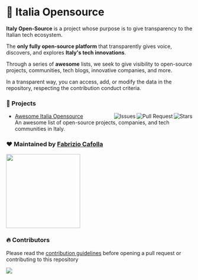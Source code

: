 # 🚀 Italia Opensource

**Italy Open-Source** is a project whose purpose is to give transparency to the Italian tech ecosystem.

The **only fully open-source platform** that transparently gives voice, discovers, and explores **Italy's tech innovations**.

Through a series of **awesome** lists, we seek to give visibility to open-source projects, communities, tech blogs, innovative companies, and more.

In a transparent way, you can access, add, or modify the data in the repository, respecting the contribution conduct criteria.

### 📌 Projects

- [Awesome Italia Opensource](https://github.com/italia-opensource/awesome-italia-opensource) <img align="right" src="https://img.shields.io/github/stars/italia-opensource/awesome-italia-opensource?label=%E2%AD%90%EF%B8%8F&logo=github" alt="Stars"> <img align="right" src="https://img.shields.io/github/issues-pr/italia-opensource/awesome-italia-opensource" alt="Pull Request">  <img align="right" src="https://img.shields.io/github/issues-raw/italia-opensource/awesome-italia-opensource" alt="Issues"> \
An awesome list of open-source projects, companies, and tech communities in Italy.


### ❤️ Maintained by [Fabrizio Cafolla](https://github.com/FabrizioCafolla)

<a href="https://opencollective.com/italia-open-source/donate" target="_blank">
  <img src="https://opencollective.com/italia-open-source/donate/button@2x.png?color=blue" width=200 />
</a>


### 🔥 Contributors

Please read the [contribution guidelines](https://github.com/italia-opensource/awesome-italia-opensource/blob/main/CONTRIBUTING.md) before opening a pull request or contributing to this repository

<a href="https://github.com/italia-opensource/awesome-italia-opensource/graphs/contributors"> <img src="https://contrib.rocks/image?repo=italia-opensource/awesome-italia-opensource" /> </a>
